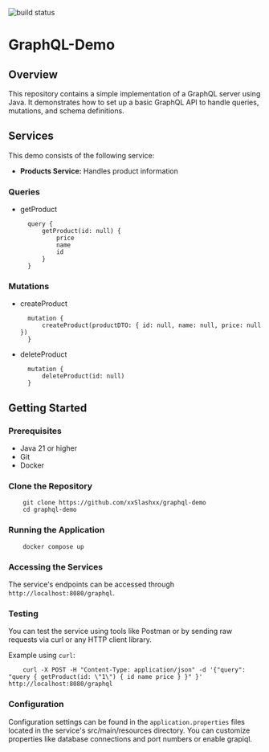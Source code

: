 ![build status](https://github.com/xxSlashxx/graphql-demo/actions/workflows/maven.yml/badge.svg)
# GraphQL-Demo

## Overview
This repository contains a simple implementation of a GraphQL server using Java. It demonstrates how to set up a basic GraphQL API to handle queries, mutations, and schema definitions.

## Services
This demo consists of the following service:
- **Products Service:** Handles product information

### Queries

- getProduct

        query {
            getProduct(id: null) {
                price
                name
                id
            }
        }

### Mutations

- createProduct

        mutation {
            createProduct(productDTO: { id: null, name: null, price: null })
        }

- deleteProduct

        mutation {
            deleteProduct(id: null)
        }

## Getting Started
### Prerequisites
- Java 21 or higher
- Git
- Docker

### Clone the Repository
        git clone https://github.com/xxSlashxx/graphql-demo
        cd graphql-demo

### Running the Application
        docker compose up

### Accessing the Services
The service's endpoints can be accessed through `http://localhost:8080/graphql`.

### Testing
You can test the service using tools like Postman or by sending raw requests via curl or any HTTP client library.

Example using `curl`:

        curl -X POST -H "Content-Type: application/json" -d '{"query": "query { getProduct(id: \"1\") { id name price } }" }' http://localhost:8080/graphql

### Configuration
Configuration settings can be found in the `application.properties` files located in the service's src/main/resources directory. You can customize properties like database connections and port numbers or enable grapiql.

